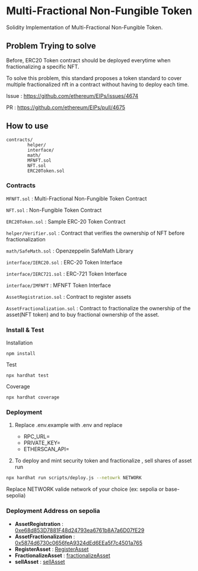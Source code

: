 # Multi-Fractional Non-Fungible Token

Solidity Implementation of Multi-Fractional Non-Fungible Token.

## Problem Trying to solve

Before, ERC20 Token contract should be deployed everytime when fractionalizing a specific NFT.

To solve this problem, this standard proposes a token standard to cover multiple fractionalized nft in a contract without having to deploy each time.

Issue : https://github.com/ethereum/EIPs/issues/4674

PR : https://github.com/ethereum/EIPs/pull/4675

## How to use

```
contracts/
        helper/
        interface/
        math/
        MFNFT.sol
        NFT.sol
        ERC20Token.sol
```

### Contracts

`MFNFT.sol` : Multi-Fractional Non-Fungible Token Contract

`NFT.sol` : Non-Fungible Token Contract

`ERC20Token.sol` : Sample ERC-20 Token Contract

`helper/Verifier.sol` : Contract that verifies the ownership of NFT before fractionalization

`math/SafeMath.sol` : Openzeppelin SafeMath Library

`interface/IERC20.sol` : ERC-20 Token Interface

`interface/IERC721.sol` : ERC-721 Token Interface

`interface/IMFNFT` : MFNFT Token Interface

`AssetRegistration.sol` : Contract to register assets

`AssetFractionalization.sol` : Contract to fractionalize the ownership of the asset(NFT token) and to buy fractional ownership of the asset.

### Install & Test

Installation

```
npm install
```

Test

```
npx hardhat test
```

Coverage

```
npx hardhat coverage
```

### Deployment

1. Replace .env.example with .env and replace

   - RPC_URL=
   - PRIVATE_KEY=
   - ETHERSCAN_API=

2. To deploy and mint security token and fractionalize , sell shares of asset run

```sh
npx hardhat run scripts/deploy.js --netowrk NETWORK
```

Replace NETWORK valide network of your choice (ex: sepolia or base-sepolia)

### Deployment Address on sepolia

- **AssetRegistration** : [0xe68d853D7881F48d24793ea6761b8A7a6D07fE29](https://sepolia.etherscan.io/address/0xe68d853D7881F48d24793ea6761b8A7a6D07fE29)
- **AssetFractionalization** : [0x5874d6730c0656feA9324dEd6EEa5f7c4501a765](https://sepolia.etherscan.io/address/0x5874d6730c0656feA9324dEd6EEa5f7c4501a765)
- **RegisterAsset** : [RegisterAsset](https://sepolia.etherscan.io/tx/0x5c64c7def008e007acf62036dcbd5b9a5141c1d350f05658977d0611efc49005)
- **FractionalizeAsset** : [fractionalizeAsset](https://sepolia.etherscan.io/tx/0x8d074726f7f11074839c6925bd57c9e5e49377bf8c15d6a16f995b5ea7357cf3)
- **sellAsset** : [sellAsset](https://sepolia.etherscan.io/tx/0xa9a10f07138f569b36af98845de3a42b2b462cf062de59e6c04dd5a1a515538e)

